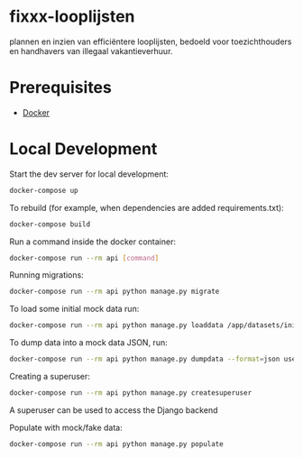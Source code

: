 # fixxx-looplijsten
plannen en inzien van efficiëntere looplijsten, bedoeld voor toezichthouders en handhavers van illegaal vakantieverhuur.

# Prerequisites

- [Docker](https://docs.docker.com/docker-for-mac/install/)  

# Local Development

Start the dev server for local development:
```bash
docker-compose up
```

To rebuild (for example, when dependencies are added requirements.txt):
```bash
docker-compose build
```

Run a command inside the docker container:

```bash
docker-compose run --rm api [command]
```

Running migrations:
```bash
docker-compose run --rm api python manage.py migrate
```

To load some initial mock data run:
```bash
docker-compose run --rm api python manage.py loaddata /app/datasets/initial_data.json
```

To dump data into a mock data JSON, run:
```bash
docker-compose run --rm api python manage.py dumpdata --format=json users itinerary > REPLACE_WITH_FILE_NAME.json
```

Creating a superuser:
```bash
docker-compose run --rm api python manage.py createsuperuser
```
A superuser can be used to access the Django backend


Populate with mock/fake data:
```bash
docker-compose run --rm api python manage.py populate
```
